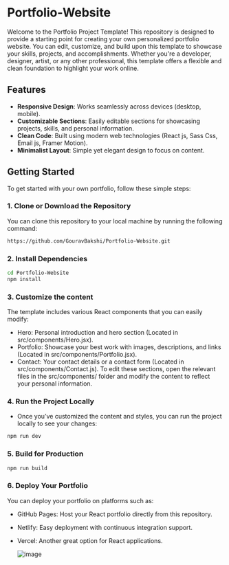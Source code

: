 # Portfolio-Website

Welcome to the Portfolio Project Template! This repository is designed to provide a starting point for creating your own personalized portfolio website. You can edit, customize, and build upon this template to showcase your skills, projects, and accomplishments. Whether you're a developer, designer, artist, or any other professional, this template offers a flexible and clean foundation to highlight your work online.

## Features

- **Responsive Design**: Works seamlessly across devices (desktop, mobile).
- **Customizable Sections**: Easily editable sections for showcasing projects, skills, and personal information.
- **Clean Code**: Built using modern web technologies (React js, Sass Css, Email js, Framer Motion).
- **Minimalist Layout**: Simple yet elegant design to focus on content.

## Getting Started

To get started with your own portfolio, follow these simple steps:

### 1. Clone or Download the Repository

You can clone this repository to your local machine by running the following command:

```bash
https://github.com/GouravBakshi/Portfolio-Website.git
```

### 2. Install Dependencies
```bash
cd Portfolio-Website
npm install
```
### 3. Customize the content
The template includes various React components that you can easily modify:

- Hero: Personal introduction and hero section (Located in src/components/Hero.jsx).
- Portfolio: Showcase your best work with images, descriptions, and links (Located in src/components/Portfolio.jsx).
- Contact: Your contact details or a contact form (Located in src/components/Contact.js).
To edit these sections, open the relevant files in the src/components/ folder and modify the content to reflect your personal information.

### 4.  Run the Project Locally
- Once you’ve customized the content and styles, you can run the project locally to see your changes:

```bash
npm run dev
```

### 5. Build for Production
```bash
npm run build
```

### 6.  Deploy Your Portfolio
You can deploy your portfolio on platforms such as:

- GitHub Pages: Host your React portfolio directly from this repository.
- Netlify: Easy deployment with continuous integration support.
- Vercel: Another great option for React applications.

  ![image](https://github.com/user-attachments/assets/80a7f56d-0370-4244-b712-4f5e6d56fd22)
